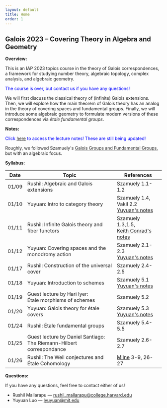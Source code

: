 ```yaml
---
layout: default
title: Home
order: 1
---
```

<script type="text/javascript"
src="https://cdn.mathjax.org/mathjax/latest/MathJax.js?config=TeX-AMS-MML_HTMLorMML">
</script>

## Galois 2023 – Covering Theory in Algebra and Geometry

<b>Overview:</b>

This is an IAP 2023 topics course in the theory of Galois correspondences, a framework for studying number theory, algebraic topology, complex analysis, and algebraic geometry.

<span style="color:blue">The course is over, but contact us if you have any questions!</span>

<!-- <span style="color:blue">We're currently organizing everything! Click [<u>here</u>](interest.html) to RSVP for more information!</span> -->

We will first discuss the classical theory of (infinite) Galois extensions. Then, we will explore how the main theorem of Galois theory has an analog in the theory of covering spaces and fundamental groups. Finally, we will introduce some algebraic geometry to formulate modern versions of these correspondences via *étale fundamental groups*.

<b>Notes:</b>

<span style="color:blue">Click [<u>here</u>](https://www.overleaf.com/read/fphsygbcmfkr) to access the lecture notes! These are still being updated!</span>

Roughly, we followed Szamuely's [Galois Groups and Fundamental Groups](https://doi.org/10.1017/CBO9780511627064), but with an algebraic focus. <!-- See [<u>Resources</u>](resources.html) for lecture notes, additional references, and (optional!) problem sets. -->

<b>Syllabus:</b>

| Date | Topic | References |
| ---- | ----- | ---------- |
| 01/09 | Rushil: Algebraic and Galois extensions | Szamuely 1.1-1.2 |
| 01/10 | Yuyuan: Intro to category theory | Szamuely 1.4, Vakil 2.2 <br /> [Yuyuan's notes](assets/notes/lecture2.pdf) |
| 01/11 | Rushil: Infinite Galois theory and fiber functors | Szamuely 1.3,1.5, <br /> [Keith Conrad's notes](https://ctnt-summer.math.uconn.edu/wp-content/uploads/sites/1632/2020/06/CTNT-InfGaloisTheory.pdf) | 
| 01/12 | Yuyuan: Covering spaces and the monodromy action | Szamuely 2.1-2.3 <br /> [Yuyuan's notes](assets/notes/lecture4.pdf) |
| 01/17 | Rushil: Construction of the universal cover | Szamuely 2.4-2.5 |
| 01/18 | Yuyuan: Introduction to schemes | Szamuely 5.1 <br /> [Yuyuan's notes](assets/notes/lecture6.pdf) |
| 01/19 | Guest lecture by Hari Iyer:<br />Étale morphisms of schemes | Szamuely 5.2 |
| 01/20 | Yuyuan: Galois theory for étale covers | Szamuely 5.3 <br /> [Yuyuan's notes](assets/notes/lecture8.pdf) |
| 01/24 | Rushil: Étale fundamental groups | Szamuely 5.4-5.5 |
| 01/25 | Guest lecture by Daniel Santiago:<br />The Riemann-Hilbert correspondance | Szamuely 2.6-2.7 |
| 01/26 | Rushil: The Weil conjectures and Étale Cohomology | [Milne](https://www.jmilne.org/math/CourseNotes/LEC.pdf) 3-9, 26-27 |
 
<!-- <b>Schedule:</b>

- Dates: Jan 9th – Jan 26th
- Meeting Times: M-Th 4:30-6:00 PM
- Location: 4-153

<b>Prerequisites:</b>

18.702 and 18.901, or equivalent. We will review Galois theory and topological covering spaces, but familiarity will be helpful. No prior experience with scheme theory is necessary. -->

<b>Questions:</b>

If you have any questions, feel free to contact either of us!

* Rushil Mallarapu — [rushil_mallarapu@college.harvard.edu](mailto:rushil_mallarapu@college.harvard.edu)
* Yuyuan Luo — [lyuyuan@mit.edu](mailto:lyuyuan@mit.edu)


